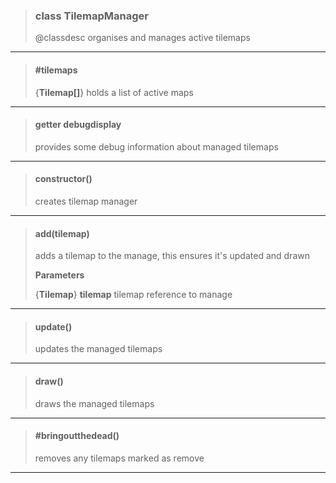 > ### class TilemapManager
> @classdesc organises and manages active tilemaps
> 
> 

---

> #### #tilemaps
> 
> {**Tilemap[]**} holds a list of active maps
> 
> 

---

> #### getter debugdisplay
> provides some debug information about managed tilemaps
> 
> 

---

> #### constructor()
> creates tilemap manager
> 
> 

---

> #### add(tilemap)
> adds a tilemap to the manage, this ensures it's updated and drawn
> 
> 
> **Parameters**
> 
> {**Tilemap**} **tilemap** tilemap reference to manage
> 
> 

---

> #### update()
> updates the managed tilemaps
> 
> 

---

> #### draw()
> draws the managed tilemaps
> 
> 

---

> #### #bringoutthedead()
> removes any tilemaps marked as remove
> 
> 

---

